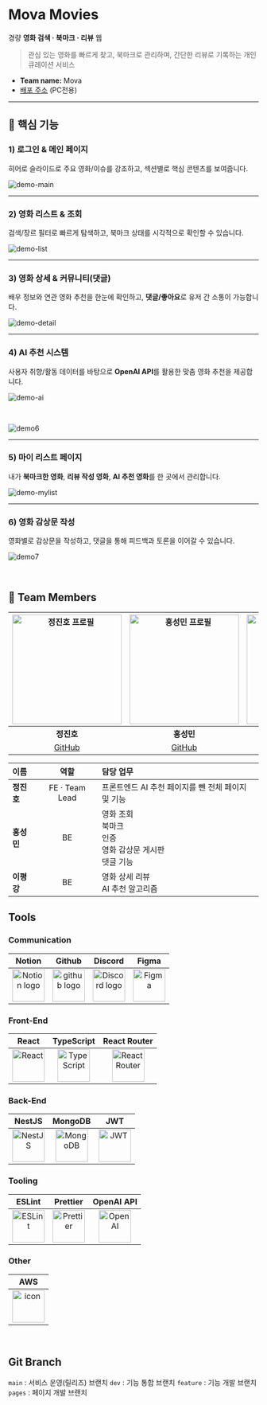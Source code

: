 # Mova Movies

경량 **영화 검색 · 북마크 · 리뷰** 웹

> 관심 있는 영화를 빠르게 찾고, 북마크로 관리하며, 간단한 리뷰로 기록하는 개인 큐레이션 서비스

- **Team name:** Mova
- [배포 주소](https://moba-fe-nsu4.vercel.app/)  (PC전용)

---

## 🔑 핵심 기능

### 1) 로그인 & 메인 페이지
히어로 슬라이드로 주요 영화/이슈를 강조하고, 섹션별로 핵심 콘텐츠를 보여줍니다.

![demo-main](https://github.com/user-attachments/assets/ff809fb7-8873-46f6-9c1a-88cbe9645680)

---

### 2) 영화 리스트 & 조회
검색/장르 필터로 빠르게 탐색하고, 북마크 상태를 시각적으로 확인할 수 있습니다.

![demo-list](https://github.com/user-attachments/assets/5d783fe5-f70d-4bf5-bb61-52e0fb47a96c)

---

### 3) 영화 상세 & 커뮤니티(댓글)
배우 정보와 연관 영화 추천을 한눈에 확인하고, **댓글/좋아요**로 유저 간 소통이 가능합니다.

![demo-detail](https://github.com/user-attachments/assets/e1da9b15-ffe1-49c3-b182-a4bfe4d62b24)

---

### 4) AI 추천 시스템
사용자 취향/활동 데이터를 바탕으로 **OpenAI API**를 활용한 맞춤 영화 추천을 제공합니다.

![demo-ai](https://github.com/user-attachments/assets/fcaba4f8-c925-4c96-8ec6-3f0d7fc3d5a6)

<br/>

![demo6](https://github.com/user-attachments/assets/e8a1df08-3b67-483f-a99a-1f4c1d0e7d85)

---

### 5) 마이 리스트 페이지
내가 **북마크한 영화**, **리뷰 작성 영화**, **AI 추천 영화**를 한 곳에서 관리합니다.

![demo-mylist](https://github.com/user-attachments/assets/03afbc43-18a1-48c5-90d3-65c92e415096)

---

### 6) 영화 감상문 작성
영화별로 감상문을 작성하고, 댓글을 통해 피드백과 토론을 이어갈 수 있습니다.

  
![demo7](https://github.com/user-attachments/assets/a81b6f52-780f-465d-947d-2b3f1143de7f)


<br/>


## 👥 Team Members


| <a href="https://github.com/wjdwlsgh"><img src="https://github.com/wjdwlsgh.png" width="220" alt="정진호 프로필" /></a> | <a href="https://github.com/hskhsmm"><img src="https://github.com/hskhsmm.png" width="220" alt="홍성민 프로필" /></a> | <a href="https://github.com/leepg038292"><img src="https://github.com/leepg038292.png" width="220" alt="이평강 프로필" /></a> |
| :--: | :--: | :--: |
| **정진호** | **홍성민** | **이평강** |
| <a href="https://github.com/wjdwlsgh">GitHub</a> | <a href="https://github.com/hskhsmm">GitHub</a> | <a href="https://github.com/leepg038292">GitHub</a> |




| 이름 | 역할 | 담당 업무 |
| :-- | :--: | :-- |
| **정진호** | FE · Team Lead | 프론트엔드 AI 추천 페이지를 뺀 전체 페이지 및 기능 |
| **홍성민** | BE | 영화 조회<br>북마크<br>인증<br>영화 감상문 게시판<br>댓글 기능 |
| **이평강** | BE | 영화 상세 리뷰<br>AI 추천 알고리즘 |


## <span style=""> **Tools** </span>

### **Communication**

|                                                                                    Notion                                                                                   |                                                    Github                                                   |                                                                                        Discord                                                                                       |                                                             Figma                                                             |
| :-------------------------------------------------------------------------------------------------------------------------------------------------------------------------: | :---------------------------------------------------------------------------------------------------------: | :----------------------------------------------------------------------------------------------------------------------------------------------------------------------------------: | :---------------------------------------------------------------------------------------------------------------------------: |
| <img alt="Notion logo" src="https://www.notion.so/cdn-cgi/image/format=auto,width=640,quality=100/front-static/shared/icons/notion-app-icon-3d.png" height="65" width="65"> | <img alt="github logo" src="https://techstack-generator.vercel.app/github-icon.svg" width="65" height="65"> | <img alt="Discord logo" src="https://assets-global.website-files.com/6257adef93867e50d84d30e2/62595384e89d1d54d704ece7_3437c10597c1526c3dbd98c737c2bcae.svg" height="65" width="65"> | <img src="https://i.pinimg.com/originals/a5/58/b4/a558b426cb8973523f37bbed94cf0f09.png" alt="Figma" width="65" height="65" /> |



### Front-End

|                                          React                                          |                                             TypeScript                                            |                                             React Router                                             |
| :-------------------------------------------------------------------------------------: | :-----------------------------------------------------------------------------------------------: | :--------------------------------------------------------------------------------------------------: |
| <img src="https://cdn.simpleicons.org/react/61DAFB" alt="React" width="65" height="65"> | <img src="https://cdn.simpleicons.org/typescript/3178C6" alt="TypeScript" width="65" height="65"> | <img src="https://cdn.simpleicons.org/reactrouter/CA4245" alt="React Router" width="65" height="65"> |


### Back-End

|                                           NestJS                                          |                                           MongoDB                                           |                                              JWT                                              |
| :---------------------------------------------------------------------------------------: | :-----------------------------------------------------------------------------------------: | :-------------------------------------------------------------------------------------------: |
| <img src="https://cdn.simpleicons.org/nestjs/E0234E" alt="NestJS" width="65" height="65"> | <img src="https://cdn.simpleicons.org/mongodb/47A248" alt="MongoDB" width="65" height="65"> | <img src="https://cdn.simpleicons.org/jsonwebtokens/000000" alt="JWT" width="65" height="65"> |

### Tooling

|                                           ESLint                                          |                                            Prettier                                           |                                         OpenAI API                                        |
| :---------------------------------------------------------------------------------------: | :-------------------------------------------------------------------------------------------: | :---------------------------------------------------------------------------------------: |
| <img src="https://cdn.simpleicons.org/eslint/4B32C3" alt="ESLint" width="65" height="65"> | <img src="https://cdn.simpleicons.org/prettier/F7B93E" alt="Prettier" width="65" height="65"> | <img src="https://cdn.simpleicons.org/openai/412991" alt="OpenAI" width="65" height="65"> |

### Other

|                                                 AWS                                                 |
| :-------------------------------------------------------------------------------------------------: |
| <img src="https://techstack-generator.vercel.app/aws-icon.svg" alt="icon" width="65" height="65" /> |

<br/>

## Git Branch

`main` : 서비스 운영(릴리즈) 브랜치
`dev` : 기능 통합 브랜치
`feature` : 기능 개발 브랜치
`pages` : 페이지 개발 브랜치


